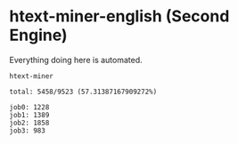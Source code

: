 # htext-miner-english (Second Engine)

Everything doing here is automated.

```
htext-miner

total: 5458/9523 (57.31387167909272%)

job0: 1228
job1: 1389
job2: 1858
job3: 983
```
